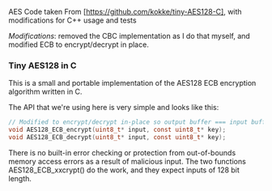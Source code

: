 AES Code taken From [https://github.com/kokke/tiny-AES128-C], with modifications for C++ usage and tests

*Modifications*: removed the CBC implementation as I do that myself, and modified ECB to encrypt/decrypt in place.
### Tiny AES128 in C

This is a small and portable implementation of the AES128 ECB encryption algorithm written in C.

The API that we're using here is very simple and looks like this:

```C
// Modified to encrypt/decrypt in-place so output buffer === input buffer
void AES128_ECB_encrypt(uint8_t* input, const uint8_t* key);
void AES128_ECB_decrypt(uint8_t* input, const uint8_t* key);
```

There is no built-in error checking or protection from out-of-bounds memory access errors as a result of malicious input. The two functions AES128_ECB_xxcrypt() do the work, and they expect inputs of 128 bit length.
